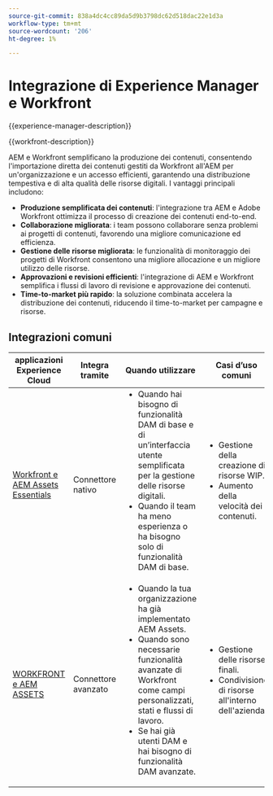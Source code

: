 ```yaml
---
source-git-commit: 838a4dc4cc89da5d9b3798dc62d518dac22e1d3a
workflow-type: tm+mt
source-wordcount: '206'
ht-degree: 1%

---
```



# Integrazione di Experience Manager e Workfront

{{experience-manager-description}}

{{workfront-description}}

AEM e Workfront semplificano la produzione dei contenuti, consentendo l&#39;importazione diretta dei contenuti gestiti da Workfront all&#39;AEM per un&#39;organizzazione e un accesso efficienti, garantendo una distribuzione tempestiva e di alta qualità delle risorse digitali. I vantaggi principali includono:

+ **Produzione semplificata dei contenuti**: l&#39;integrazione tra AEM e Adobe Workfront ottimizza il processo di creazione dei contenuti end-to-end.
+ **Collaborazione migliorata**: i team possono collaborare senza problemi ai progetti di contenuti, favorendo una migliore comunicazione ed efficienza.
+ **Gestione delle risorse migliorata**: le funzionalità di monitoraggio dei progetti di Workfront consentono una migliore allocazione e un migliore utilizzo delle risorse.
+ **Approvazioni e revisioni efficienti**: l&#39;integrazione di AEM e Workfront semplifica i flussi di lavoro di revisione e approvazione dei contenuti.
+ **Time-to-market più rapido**: la soluzione combinata accelera la distribuzione dei contenuti, riducendo il time-to-market per campagne e risorse.

## Integrazioni comuni

<table>
    <thead>
        <tr>
            <th>applicazioni Experience Cloud</th>
            <th>Integra tramite</th>
            <th>Quando utilizzare</th>
            <th>Casi d’uso comuni</th>
        </tr>
    </thead>
    <tbody>
        <tr>
            <td><a href="https://experienceleague.adobe.com/docs/experience-manager-learn/assets-essentials/workfront/configure.html?lang=it" target="_blank" rel="noreferrer">Workfront e AEM Assets Essentials</a></td>
            <td>Connettore nativo</td>
            <td>
              <ul style="margin-top: 0;">
                <li>Quando hai bisogno di funzionalità DAM di base e di un’interfaccia utente semplificata per la gestione delle risorse digitali.</li>
                <li>Quando il team ha meno esperienza o ha bisogno solo di funzionalità DAM di base.</li>
              </ul>
            </td>
            <td>
                <ul style="margin-top: 0;">
                  <li>Gestione della creazione di risorse WIP.</li>
                  <li>Aumento della velocità dei contenuti.</li>
                </ul>
            </td>
        </tr>
        <tr>
            <td><a href="https://experienceleague.adobe.com/docs/experience-manager-learn/assets/workfront/enhanced-connector/aem-experts-series/overview.html?lang=it" target="_blank" rel="noreferrer">WORKFRONT e AEM ASSETS</a></td>
            <td>Connettore avanzato</td>
            <td>
                <ul style="margin-top: 0;">
                    <li>Quando la tua organizzazione ha già implementato AEM Assets.</li>
                    <li>Quando sono necessarie funzionalità avanzate di Workfront come campi personalizzati, stati e flussi di lavoro.</li>
                    <li>Se hai già utenti DAM e hai bisogno di funzionalità DAM avanzate.</li>
                </ul>
            </td>
            <td>
              <ul style="margin-top: 0;">
                <li>Gestione delle risorse finali.</li>
                <li>Condivisione di risorse all'interno dell'azienda.</li>
              </ul>
            </td>
        </tr>
    </tbody>          
</table>

